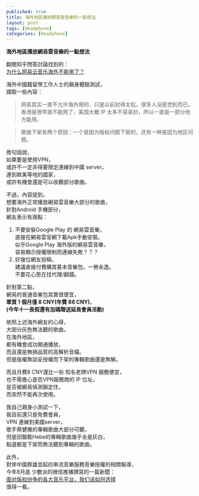 ```yaml
---
published: true
title: 海外地區播放網易雲音樂的一點想法
layout: post
tags: [Headphone]
categories: [Headphone]
---
```


**海外地區播放網易雲音樂的一點想法**  
  
翻閱知乎問答討論找到的：  
[为什么网易云音乐海外不能用了？][1]  
  
海外中國籍留學工作人士的親身體驗測試，  
擷取一些內容：

> 网易其实一直不允许海外用的，只是以前封得太松，很多人没感觉到而已。香港是很早就不能用了，美国大概 IP 太多不容易封，所以一直是一部分地方能用。

> 歌曲下架有两个原因：一个是因为版权问题下架的，还有一种是因为地区问题。  

換句話說，  
如果要是使用VPN，  
或許不一定非得要限定連線到中國 server，  
連到歐美等地的國家，  
或許有機會還是可以收聽部分歌曲。  
  
不過，內容提到，  
想要海外正常播放網易雲音樂大部分的歌曲，  
針對Android 手機部分，  
網友表示有兩點：  

1. 不要安裝Google Play 的 網易雲音樂，  
   直接在網易雲官網下載Apk手動安裝。  
   似乎Google Play 海外版的網易雲音樂，  
   容易顯示授權限制而連線失敗？？？  
2. 好幾位網友投稿，  
   建議直接付費購買基本音樂包，一勞永逸。  
   不要花心思在找代理/翻牆。  
  
針對第二點，      
網易的普通音樂包其實很便宜，  
**單買 1 個月僅 8  CNY(年費 88 CNY)**。  
**(今年十一長假還有加碼贈送延長會員活動)**  
  
依照上述海外網友的心得，  
大部分灰色無法聽的歌曲，  
在海外地區，  
都有機會成功開通播放，  
而且還是無損品質的高解析音檔。  
但是版權無談妥授權而下架的專輯歌曲還是無解。    

而且月費8 CNY還比一些 知名老牌VPN 服務便宜，  
也不需擔心是否VPN服務商的 IP 位址，  
是否被網易偵測鎖定住，  
而突然不能再次使用。  
  
我自己親身小測試一下，  
我目前還只是免費會員，  
VPN 連線到美國server，  
歌手蔡健雅的專輯歌曲大部分可聽，  
但是田馥甄Hebe的專輯歌曲幾乎全是灰白，  
點選都是下架而無法聽到專輯的歌曲。  

此外，  
對岸中國群雄並起的串流音樂服務音樂授權的相關報導，  
今年8月底 少數派的微信推播撰寫的一篇新聞：  
[面对版权纷争的各大音乐平台，我们该如何选择][2]  
值得一看。  

[1]: 为什么网易云音乐海外不能用了？
[2]: https://mp.weixin.qq.com/s?__biz=MjM5NDU1NTE5NA==&mid=2712709990&idx=1&sn=104709a1ad0b91addaeae962dea4da3a&scene=0
